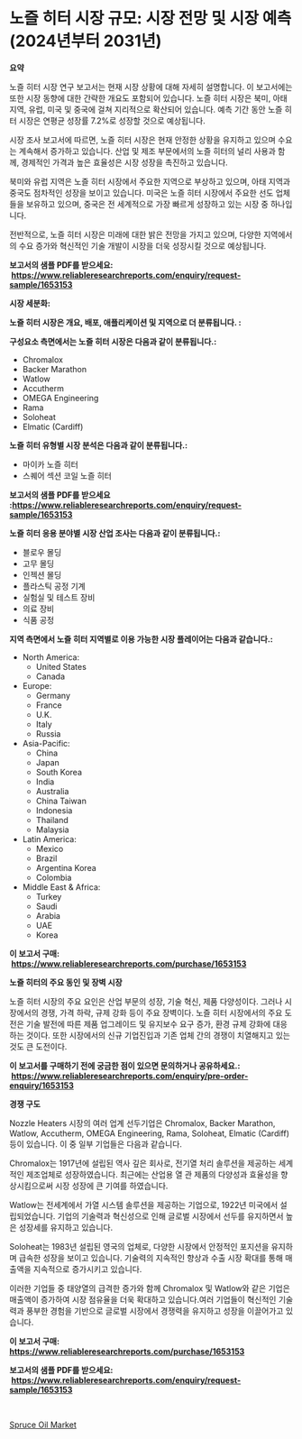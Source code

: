 <p><h1>노즐 히터 시장 규모: 시장 전망 및 시장 예측 (2024년부터 2031년)</h1></p><p><strong>요약</strong></p>
<p><p>노즐 히터 시장 연구 보고서는 현재 시장 상황에 대해 자세히 설명합니다. 이 보고서에는 또한 시장 동향에 대한 간략한 개요도 포함되어 있습니다. 노즐 히터 시장은 북미, 아태 지역, 유럽, 미국 및 중국에 걸쳐 지리적으로 확산되어 있습니다. 예측 기간 동안 노즐 히터 시장은 연평균 성장률 7.2%로 성장할 것으로 예상됩니다.</p><p>시장 조사 보고서에 따르면, 노즐 히터 시장은 현재 안정한 상황을 유지하고 있으며 수요는 계속해서 증가하고 있습니다. 산업 및 제조 부문에서의 노즐 히터의 널리 사용과 함께, 경제적인 가격과 높은 효율성은 시장 성장을 촉진하고 있습니다.</p><p>북미와 유럽 지역은 노즐 히터 시장에서 주요한 지역으로 부상하고 있으며, 아태 지역과 중국도 점차적인 성장을 보이고 있습니다. 미국은 노즐 히터 시장에서 주요한 선도 업체들을 보유하고 있으며, 중국은 전 세계적으로 가장 빠르게 성장하고 있는 시장 중 하나입니다.</p><p>전반적으로, 노즐 히터 시장은 미래에 대한 밝은 전망을 가지고 있으며, 다양한 지역에서의 수요 증가와 혁신적인 기술 개발이 시장을 더욱 성장시킬 것으로 예상됩니다.</p></p>
<p><strong>보고서의 샘플 PDF를 받으세요: &nbsp;<a href="https://www.reliableresearchreports.com/enquiry/request-sample/1653153">https://www.reliableresearchreports.com/enquiry/request-sample/1653153</a></strong></p>
<p><strong>시장 세분화:</strong></p>
<p><strong> 노즐 히터 시장은 개요, 배포, 애플리케이션 및 지역으로 더 분류됩니다. :</strong></p>
<p><strong>구성요소 측면에서는 노즐 히터 시장은 다음과 같이 분류됩니다.:</strong></p>
<p><ul><li>Chromalox</li><li>Backer Marathon</li><li>Watlow</li><li>Accutherm</li><li>OMEGA Engineering</li><li>Rama</li><li>Soloheat</li><li>Elmatic (Cardiff)</li></ul></p>
<p><strong> 노즐 히터 유형별 시장 분석은 다음과 같이 분류됩니다.:</strong></p>
<p><ul><li>마이카 노즐 히터</li><li>스퀘어 섹션 코일 노즐 히터</li></ul></p>
<p><strong>보고서의 샘플 PDF를 받으세요 :<a href="https://www.reliableresearchreports.com/enquiry/request-sample/1653153">https://www.reliableresearchreports.com/enquiry/request-sample/1653153</a></strong></p>
<p><strong> 노즐 히터 응용 분야별 시장 산업 조사는 다음과 같이 분류됩니다.:</strong></p>
<p><ul><li>블로우 몰딩</li><li>고무 몰딩</li><li>인젝션 몰딩</li><li>플라스틱 공정 기계</li><li>실험실 및 테스트 장비</li><li>의료 장비</li><li>식품 공정</li></ul></p>
<p><strong>지역 측면에서 노즐 히터 지역별로 이용 가능한 시장 플레이어는 다음과 같습니다.:</strong></p>
<p><ul>
    <li>
        North America:
        <ul>
            <li>United States</li>
            <li>Canada</li>
        </ul>
    </li>
    <li>
        Europe:
        <ul>
            <li>Germany</li>
            <li>France</li>
            <li>U.K.</li>
            <li>Italy</li>
            <li>Russia</li>
        </ul>
    </li>
    <li>
        Asia-Pacific:
        <ul>
            <li>China</li>
            <li>Japan</li>
            <li>South Korea</li>
            <li>India</li>
            <li>Australia</li>
            <li>China Taiwan</li>
            <li>Indonesia</li>
            <li>Thailand</li>
            <li>Malaysia</li>
        </ul>
    </li>
    <li>
        Latin America:
        <ul>
            <li>Mexico</li>
            <li>Brazil</li>
            <li>Argentina Korea</li>
            <li>Colombia</li>
        </ul>
    </li>
    <li>
        Middle East & Africa:
        <ul>
            <li>Turkey</li>
            <li>Saudi</li>
            <li>Arabia</li>
            <li>UAE</li>
            <li>Korea</li>
        </ul>
    </li>
    </ul></p>
<p><strong>이 보고서 구매: &nbsp;<a href="https://www.reliableresearchreports.com/purchase/1653153">https://www.reliableresearchreports.com/purchase/1653153</a></strong></p>
<p><strong>노즐 히터의 주요 동인 및 장벽 시장</strong></p>
<p><p>노즐 히터 시장의 주요 요인은 산업 부문의 성장, 기술 혁신, 제품 다양성이다. 그러나 시장에서의 경쟁, 가격 하락, 규제 강화 등이 주요 장벽이다. 노즐 히터 시장에서의 주요 도전은 기술 발전에 따른 제품 업그레이드 및 유지보수 요구 증가, 환경 규제 강화에 대응하는 것이다. 또한 시장에서의 신규 기업진입과 기존 업체 간의 경쟁이 치열해지고 있는 것도 큰 도전이다.</p></p>
<p><strong>이 보고서를 구매하기 전에 궁금한 점이 있으면 문의하거나 공유하세요.: &nbsp;<a href="https://www.reliableresearchreports.com/enquiry/pre-order-enquiry/1653153">https://www.reliableresearchreports.com/enquiry/pre-order-enquiry/1653153</a></strong></p>
<p><strong>경쟁 구도</strong></p>
<p><p>Nozzle Heaters 시장의 여러 업계 선두기업은 Chromalox, Backer Marathon, Watlow, Accutherm, OMEGA Engineering, Rama, Soloheat, Elmatic (Cardiff) 등이 있습니다. 이 중 일부 기업들은 다음과 같습니다.</p><p>Chromalox는 1917년에 설립된 역사 깊은 회사로, 전기열 처리 솔루션을 제공하는 세계적인 제조업체로 성장하였습니다. 최근에는 산업용 열 관 제품의 다양성과 효율성을 향상시킴으로써 시장 성장에 큰 기여를 하였습니다.</p><p>Watlow는 전세계에서 가열 시스템 솔루션을 제공하는 기업으로, 1922년 미국에서 설립되었습니다. 기업의 기술력과 혁신성으로 인해 글로벌 시장에서 선두를 유지하면서 높은 성장세를 유지하고 있습니다.</p><p>Soloheat는 1983년 설립된 영국의 업체로, 다양한 시장에서 안정적인 포지션을 유지하며 급속한 성장을 보이고 있습니다. 기술력의 지속적인 향상과 수출 시장 확대를 통해 매출액을 지속적으로 증가시키고 있습니다.</p><p>이러한 기업들 중 태양열의 급격한 증가와 함께 Chromalox 및 Watlow와 같은 기업은 매출액이 증가하여 시장 점유율을 더욱 확대하고 있습니다.여러 기업들이 혁신적인 기술력과 풍부한 경험을 기반으로 글로벌 시장에서 경쟁력을 유지하고 성장을 이끌어가고 있습니다.</p></p>
<p><strong>이 보고서 구매: &nbsp; <a href="https://www.reliableresearchreports.com/purchase/1653153">https://www.reliableresearchreports.com/purchase/1653153</a></strong></p>
<p><strong>보고서의 샘플 PDF를 받으세요: &nbsp;<a href="https://www.reliableresearchreports.com/enquiry/request-sample/1653153">https://www.reliableresearchreports.com/enquiry/request-sample/1653153</a></strong><strong></strong></p>
<p>&nbsp;</p>
<p><p><a href="https://fearless-okapi-6c8.notion.site/Spruce-Oil-Market-Size-Market-Trends-and-Growth-Outlook-forecasted-for-period-from-2024-to-2031-47f138f502e04113aab8bb916a0524ac">Spruce Oil Market</a></p></p>